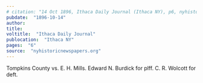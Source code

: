 ```yaml
---
# citation: "14 Oct 1896, Ithaca Daily Journal (Ithaca NY), p6, nyhistoricnewspapers.org"
pubdate:  "1896-10-14"
author: 
title: 
voltitle:  "Ithaca Daily Journal"
publocation:  "Ithaca NY"
pages:  "6"
source:  "nyhistoricnewspapers.org"
---
```


Tompkins County vs. E. H. Mills. Edward N. Burdick for plff. C. R. Wolcott for deft.


